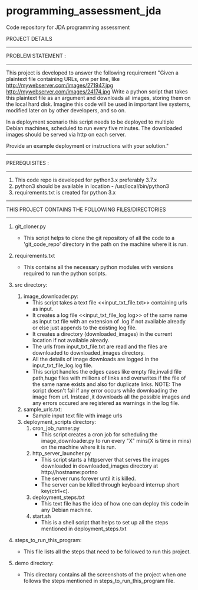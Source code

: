 # programming_assessment_jda
Code repository for JDA programming assessment

PROJECT DETAILS
******************************************************************************************************************************
PROBLEM STATEMENT :
******************************************************************************************************************************
This project is developed to answer the following requirement
"Given a plaintext file containing URLs, one per line, like
	http://mywebserver.com/images/271947.jpg
	http://mywebserver.com/images/24174.jpg
Write a python script that takes this plaintext file as an argument and downloads all images, storing them on the local hard disk.  Imagine this code will be used in important live systems, modified later on by other developers, and so on.

In a deployment scenario this script needs to be deployed to multiple Debian machines, scheduled to run every five minutes. The downloaded images should be served via http on each server.

Provide an example deployment or instructions with your solution."

******************************************************************************************************************************
PREREQUISITES :
******************************************************************************************************************************
1) This code repo is developed for python3.x preferably 3.7.x
2) python3 should be available in location - /usr/local/bin/python3
3) requirements.txt is created for python 3.x

******************************************************************************************************************************
THIS PROJECT CONTAINS THE FOLLOWING FILES/DIRECTORIES
******************************************************************************************************************************
1) git_cloner.py 
	- This script helps to clone the git repository of all the code to a 'git_code_repo' directory in the path on the machine where it is run.
2) requirements.txt 
	- This contains all the necessary python modules with versions required to run the python scripts.

3) src directory: 
	1) image_downloader.py:
		- This script takes a text file <<input_txt_file.txt>> containing urls as input.
		- It creates a log file <<input_txt_file_log.log>> of the same name as input txt file with an extension of 		     .log if not available already or else just appends to the existing log file.
		- It creates a directory (downloaded_images) in the current location if not available already.
		- The urls from input_txt_file.txt are read and the files are downloaded to downloaded_images directory.
		- All the details of image downloads are logged in the input_txt_file_log.log file.
		- This script handles the edges cases like empty file,invalid file path,huge files with millions of links and overwrites  if the file of the same name exists and also for duplicate links.
		NOTE: The script doesn't fail if any error occurs while downloading the image from url. 
    	          Instead ,it downloads all the possible images and any errors occured are registered as warnings in the log                     file.
	2) sample_urls.txt:
		- Sample input text file with image urls
	3) deployment_scripts directory:
		1) cron_job_runner.py
			- This script creates a cron job for scheduling the image_downloader.py to run every "X" mins(X is time in mins) on the machine where it is run.
		2) http_server_launcher.py
			- This script starts a httpserver that serves the images downloaded in downloaded_images directory at                           http://hostname:portno
			- The server runs forever until it is killed.
			- The server can be killed through keyboard interrup short key(ctrl+c).
		3) deployment_steps.txt
			- This text file has the idea of how one can deploy this code in any Debian machine.
		4) start.sh
			- This is a shell script that helps to set up all the steps mentioned in deployment_steps.txt
4) steps_to_run_this_program:
	- This file lists all the steps that need to be followed to run this project.
5) demo directory:
	- This directory contains all the screenshots of the project when one follows the steps mentioned in steps_to_run_this_program file.
